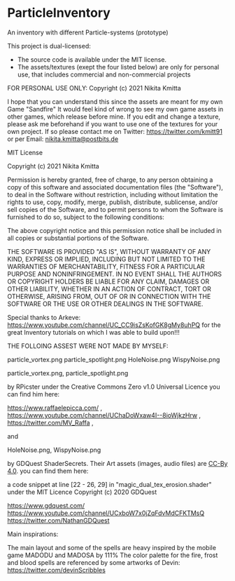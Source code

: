 # ParticleInventory
An inventory with different Particle-systems (prototype)


This project is dual-licensed:

- The source code is available under the MIT license.
- The assets/textures (exept the four listed below) are only for personal use, 
	that includes commercial and non-commercial projects



FOR PERSONAL USE ONLY:
Copyright (c) 2021 Nikita Kmitta

I hope that you can understand this since the assets are meant for my own Game "Sandfire"
It would feel kind of wrong to see my own game assets in other games, which release before mine.
If you edit and change a texture, please ask me beforehand if you want to use one of the textures for your own project.
	If so please contact me on Twitter: https://twitter.com/kmitt91
	or per Email: nikita.kmitta@postbits.de




MIT License

Copyright (c) 2021 Nikita Kmitta

Permission is hereby granted, free of charge, to any person obtaining a copy
of this software and associated documentation files (the "Software"), to deal
in the Software without restriction, including without limitation the rights
to use, copy, modify, merge, publish, distribute, sublicense, and/or sell
copies of the Software, and to permit persons to whom the Software is
furnished to do so, subject to the following conditions:

The above copyright notice and this permission notice shall be included in all
copies or substantial portions of the Software.

THE SOFTWARE IS PROVIDED "AS IS", WITHOUT WARRANTY OF ANY KIND, EXPRESS OR
IMPLIED, INCLUDING BUT NOT LIMITED TO THE WARRANTIES OF MERCHANTABILITY,
FITNESS FOR A PARTICULAR PURPOSE AND NONINFRINGEMENT. IN NO EVENT SHALL THE
AUTHORS OR COPYRIGHT HOLDERS BE LIABLE FOR ANY CLAIM, DAMAGES OR OTHER
LIABILITY, WHETHER IN AN ACTION OF CONTRACT, TORT OR OTHERWISE, ARISING FROM,
OUT OF OR IN CONNECTION WITH THE SOFTWARE OR THE USE OR OTHER DEALINGS IN THE
SOFTWARE.










Special thanks to Arkeve: https://www.youtube.com/channel/UC_CC9isZsKofGK8gMy8uhPQ
for the great Inventory tutorials on which I was able to build upon!!!





THE FOLLOING ASSEST WERE NOT MADE BY MYSELF:


particle_vortex.png
particle_spotlight.png
HoleNoise.png
WispyNoise.png


particle_vortex.png, particle_spotlight.png

by RPicster under the Creative Commons Zero v1.0 Universal Licence
you can find him here:

https://www.raffaelepicca.com/ ,
https://www.youtube.com/channel/UChaDoWxaw4I--8ioWjkzHrw ,
https://twitter.com/MV_Raffa ,

and


HoleNoise.png, WispyNoise.png

by GDQuest ShaderSecrets. Their Art assets (images, audio files) are [CC-By 4.0](https://creativecommons.org/licenses/by/4.0/).
you can find them here:

a code snippet at line [22 - 26, 29] in "magic_dual_tex_erosion.shader" under the MIT Licence 
Copyright (c) 2020 GDQuest

https://www.gdquest.com/
https://www.youtube.com/channel/UCxboW7x0jZqFdvMdCFKTMsQ
https://twitter.com/NathanGDQuest



Main inspirations:

The main layout and some of the spells are heavy inspired by the mobile game MADODU and MADOSA by 111%
The color palette for the fire, frost and blood spells are referenced by some artworks of Devin: https://twitter.com/devinScribbles


